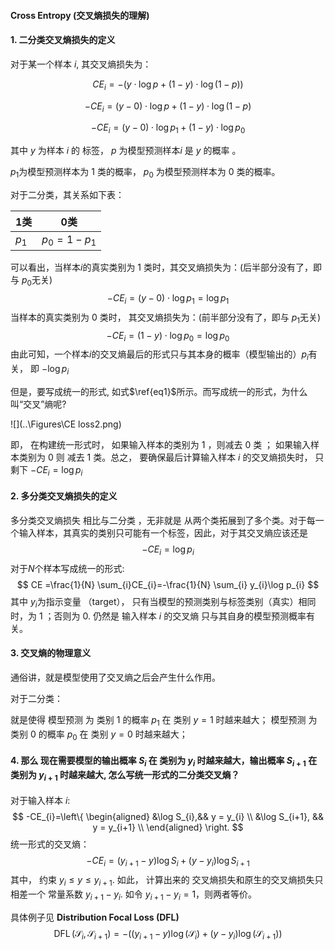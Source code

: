 #### Cross Entropy (交叉熵损失的理解)

#### 1. 二分类交叉熵损失的定义

对于某一个样本 $i$, 其交叉熵损失为：

   

$$
CE_{i}=-\left(y \cdot \log p+\left(1-y\right) \cdot \log \left(1-p\right)\right) \tag{1}\label{eq1}
$$

$$
-CE_{i} =\left(y-0\right) \cdot \log p+\left(1-y\right) \cdot \log \left(1-p\right)
$$

$$
-CE_{i} =\left(y-0\right) \cdot \log p_{1}+\left(1-y\right) \cdot \log p_{0}
$$

其中 $y$ 为样本 $i$ 的 标签， $p$ 为模型预测样本$i$ 是  $y$ 的概率 。

$p_{1}$为模型预测样本为 1 类的概率， $p_{0}$ 为模型预测样本为 0 类的概率。

对于二分类，其关系如下表：

| 1类     | 0类              |
| ------- | ---------------- |
| $p_{1}$ | $p_{0}= 1-p_{1}$ |

可以看出，当样本$i$的真实类别为 1 类时，其交叉熵损失为：(后半部分没有了，即与 $p_{0}$无关)
$$
-CE_{i} =\left(y-0\right) \cdot \log p_{1} = \log p_{1}
$$
当样本的真实类别为 0 类时， 其交叉熵损失为：(前半部分没有了，即与 $p_{1}$无关)
$$
-CE_{i} =\left(1-y\right) \cdot \log p_{0} = \log p_{0}
$$
由此可知，一个样本$i$的交叉熵最后的形式只与其本身的概率（模型输出的）$p_{i}$有关， 即  $-\log p_{i}$

但是，要写成统一的形式, 如式$\ref{eq1}$所示。而写成统一的形式，为什么叫“交叉”熵呢?

![](..\Figures\CE loss2.png)

即， 在构建统一形式时， 如果输入样本的类别为 1 ，则减去 0 类 ； 如果输入样本类别为 0 则 减去 1 类。总之， 要确保最后计算输入样本 $i$ 的交叉熵损失时， 只剩下  $-CE_{i} = \log p_{i}$

#### 2. 多分类交叉熵损失的定义

多分类交叉熵损失 相比与二分类 ，无非就是 从两个类拓展到了多个类。对于每一个输入样本，其真实的类别只可能有一个标签，因此，对于其交叉熵应该还是
$$
-CE_{i} = \log p_{i}
$$
对于$N$个样本写成统一的形式:
$$
CE =\frac{1}{N} \sum_{i}CE_{i}=-\frac{1}{N} \sum_{i} y_{i}\log p_{i}
$$
其中 $y_{i}$为指示变量 （target）， 只有当模型的预测类别与标签类别（真实）相同时，为 1 ；否则为 0.  仍然是 输入样本 $i$ 的交叉熵  只与其自身的模型预测概率有关。

#### 3. 交叉熵的物理意义

通俗讲，就是模型使用了交叉熵之后会产生什么作用。

对于二分类：

就是使得 模型预测 为 类别 1 的概率 $p_{1}$ 在 类别 $y=1$ 时越来越大； 模型预测 为 类别 0 的概率 $p_{0}$ 在 类别 $y=0$ 时越来越大；



#### 4. 那么 现在需要模型的输出概率 $S_{i}$ 在  类别为 $y_{i}$ 时越来越大，输出概率 $S_{i+1}$ 在  类别为 $y_{i+1}$ 时越来越大, 怎么写统一形式的二分类交叉熵？

对于输入样本 $i$:
$$
-CE_{i}=\left\{
\begin{aligned}
&\log S_{i},&& y = y_{i} \\
&\log S_{i+1}, && y = y_{i+1}  \\
\end{aligned}
\right.
$$
统一形式的交叉熵：
$$
-CE_{i} = \left(y_{i+1} -y\right)\log S_{i} + \left(y -y_{i}\right)\log S_{i+1}
$$
其中， 约束  $y_{i}\leq y \leq y_{i+1}$. 如此， 计算出来的 交叉熵损失和原生的交叉熵损失只相差一个  常量系数 $y_{i+1} -y_{i}$.  如令  $y_{i+1} -y_{i} = 1$，则两者等价。

具体例子见 **Distribution Focal Loss (DFL)** 
$$
\operatorname{DFL}\left(\mathcal{S}_{i}, \mathcal{S}_{i+1}\right)=-\left(\left(y_{i+1}-y\right) \log \left(\mathcal{S}_{i}\right)+\left(y-y_{i}\right) \log \left(\mathcal{S}_{i+1}\right)\right)
$$
